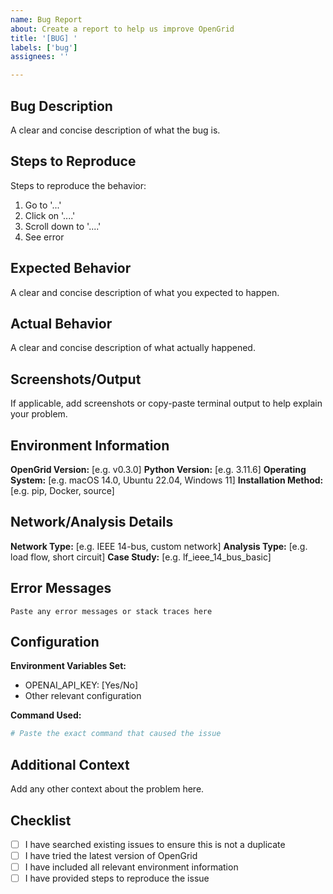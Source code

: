 ```yaml
---
name: Bug Report
about: Create a report to help us improve OpenGrid
title: '[BUG] '
labels: ['bug']
assignees: ''

---
```


## Bug Description
A clear and concise description of what the bug is.

## Steps to Reproduce
Steps to reproduce the behavior:
1. Go to '...'
2. Click on '....'
3. Scroll down to '....'
4. See error

## Expected Behavior
A clear and concise description of what you expected to happen.

## Actual Behavior
A clear and concise description of what actually happened.

## Screenshots/Output
If applicable, add screenshots or copy-paste terminal output to help explain your problem.

## Environment Information
**OpenGrid Version:** [e.g. v0.3.0]
**Python Version:** [e.g. 3.11.6]
**Operating System:** [e.g. macOS 14.0, Ubuntu 22.04, Windows 11]
**Installation Method:** [e.g. pip, Docker, source]

## Network/Analysis Details
**Network Type:** [e.g. IEEE 14-bus, custom network]
**Analysis Type:** [e.g. load flow, short circuit]
**Case Study:** [e.g. lf_ieee_14_bus_basic]

## Error Messages
```
Paste any error messages or stack traces here
```

## Configuration
**Environment Variables Set:**
- OPENAI_API_KEY: [Yes/No]
- Other relevant configuration

**Command Used:**
```bash
# Paste the exact command that caused the issue
```

## Additional Context
Add any other context about the problem here.

## Checklist
- [ ] I have searched existing issues to ensure this is not a duplicate
- [ ] I have tried the latest version of OpenGrid
- [ ] I have included all relevant environment information
- [ ] I have provided steps to reproduce the issue 